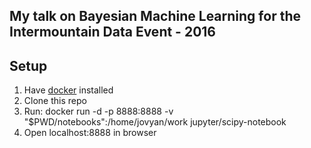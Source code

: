 ## My talk on Bayesian Machine Learning for the Intermountain Data Event - 2016

## Setup

1. Have [docker](https://docs.docker.com/engine/getstarted/step_one/) installed
2. Clone this repo
3. Run: docker run -d -p 8888:8888 -v "$PWD/notebooks":/home/jovyan/work jupyter/scipy-notebook
4. Open localhost:8888 in browser

